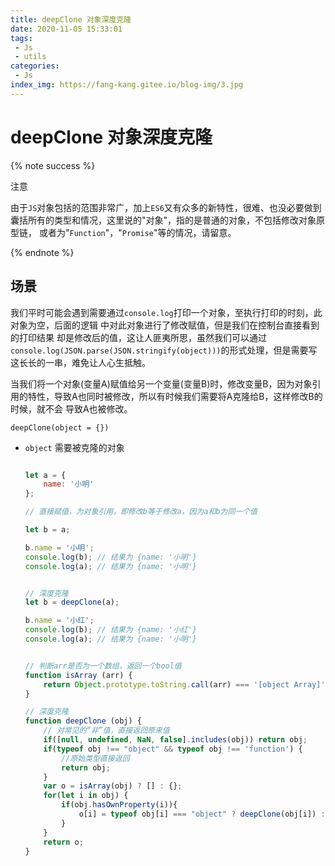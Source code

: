 ```yaml
---
title: deepClone 对象深度克隆
date: 2020-11-05 15:33:01
tags:
 - Js
 - utils
categories:
 - Js
index_img: https://fang-kang.gitee.io/blog-img/3.jpg
---
```


# deepClone 对象深度克隆

{% note success %}

注意

由于`JS`对象包括的范围非常广，加上`ES6`又有众多的新特性，很难、也没必要做到囊括所有的类型和情况，这里说的"对象"，指的是普通的对象，不包括修改对象原型链， 或者为"`Function`"，"`Promise`"等的情况，请留意。

{% endnote %}

<!-- more -->

## 场景

我们平时可能会遇到需要通过`console.log`打印一个对象，至执行打印的时刻，此对象为空，后面的逻辑
中对此对象进行了修改赋值，但是我们在控制台直接看到的打印结果 却是修改后的值，这让人匪夷所思，虽然我们可以通过
`console.log(JSON.parse(JSON.stringify(object)))`的形式处理，但是需要写这长长的一串，难免让人心生抵触。

当我们将一个对象(变量A)赋值给另一个变量(变量B)时，修改变量B，因为对象引用的特性，导致A也同时被修改，所以有时候我们需要将A克隆给B，这样修改B的时候，就不会 导致A也被修改。

`deepClone(object = {})`

- `object` <Object> 需要被克隆的对象

``` javascript

let a = {
	name: '小明'
};

// 直接赋值，为对象引用，即修改b等于修改a，因为a和b为同一个值

let b = a;

b.name = '小明';
console.log(b); // 结果为 {name: '小明'}
console.log(a); // 结果为 {name: '小明'}


// 深度克隆
let b = deepClone(a);

b.name = '小红';
console.log(b); // 结果为 {name: '小红'}
console.log(a); // 结果为 {name: '小明'}

```

``` javascript

// 判断arr是否为一个数组，返回一个bool值
function isArray (arr) {
    return Object.prototype.toString.call(arr) === '[object Array]';
}

// 深度克隆
function deepClone (obj) {
	// 对常见的“非”值，直接返回原来值
	if([null, undefined, NaN, false].includes(obj)) return obj;
    if(typeof obj !== "object" && typeof obj !== 'function') {
		//原始类型直接返回
        return obj;
    }
    var o = isArray(obj) ? [] : {};
    for(let i in obj) {
        if(obj.hasOwnProperty(i)){
            o[i] = typeof obj[i] === "object" ? deepClone(obj[i]) : obj[i];
        }
    }
    return o;
}

```

